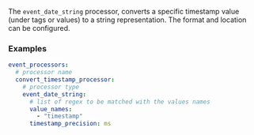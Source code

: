 The `event_date_string` processor, converts a specific timestamp value (under tags or values) to a string representation. The format and location can be configured.

### Examples

```yaml
event_processors:
  # processor name
  convert_timestamp_processor:
    # processor type
    event_date_string:
      # list of regex to be matched with the values names
      value_names: 
        - "timestamp"
      timestamp_precision: ms
```
